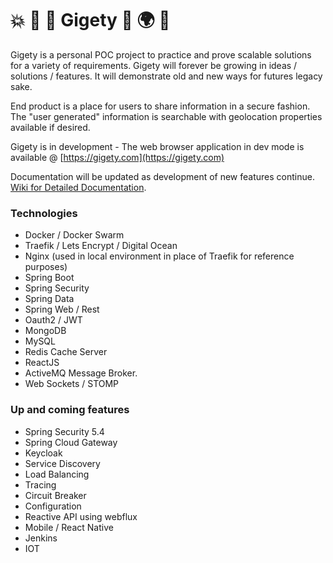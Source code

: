 # 💥 🍄 🐸 Gigety 🐸 🌍 👀
Gigety is a personal POC project to practice and prove scalable solutions for a variety of requirements. Gigety will forever be growing in ideas / solutions / features. It will demonstrate old and new ways for futures legacy sake.

End product is a place for users to share information in a secure fashion.  
The "user generated" information is searchable with geolocation properties available if desired.  

Gigety is in development - The web browser application in dev mode is available @ [https://gigety.com](https://gigety.com)

Documentation will be updated as development of new features continue.  
[Wiki for Detailed Documentation](https://github.com/gigety/gigety/wiki).  

### Technologies
* Docker / Docker Swarm
* Traefik / Lets Encrypt / Digital Ocean
* Nginx (used in local environment in place of Traefik for reference purposes)
* Spring Boot
* Spring Security
* Spring Data
* Spring Web / Rest
* Oauth2 / JWT
* MongoDB
* MySQL
* Redis Cache Server
* ReactJS
* ActiveMQ Message Broker. 
* Web Sockets / STOMP

### Up and coming features
* Spring Security 5.4
* Spring Cloud Gateway
* Keycloak
* Service Discovery
* Load Balancing
* Tracing 
* Circuit Breaker
* Configuration
* Reactive API using webflux
* Mobile / React Native
* Jenkins
* IOT


